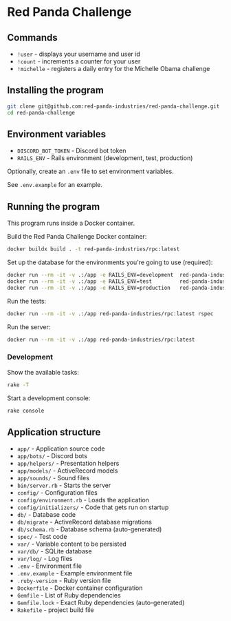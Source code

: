 # Red Panda Challenge

## Commands

- `!user` - displays your username and user id
- `!count` - increments a counter for your user
- `!michelle` - registers a daily entry for the Michelle Obama challenge

## Installing the program

```bash
git clone git@github.com:red-panda-industries/red-panda-challenge.git
cd red-panda-challenge
```

## Environment variables

- `DISCORD_BOT_TOKEN` - Discord bot token
- `RAILS_ENV` - Rails environment (development, test, production)

Optionally, create an `.env` file to set environment variables.

See `.env.example` for an example.

## Running the program

This program runs inside a Docker container.

Build the Red Panda Challenge Docker container:
```bash
docker buildx build . -t red-panda-industries/rpc:latest
```

Set up the database for the environments you're going to use (required):
```bash
docker run --rm -it -v .:/app -e RAILS_ENV=development  red-panda-industries/rpc:latest rake db:setup
docker run --rm -it -v .:/app -e RAILS_ENV=test         red-panda-industries/rpc:latest rake db:setup
docker run --rm -it -v .:/app -e RAILS_ENV=production   red-panda-industries/rpc:latest rake db:setup
```

Run the tests:
```bash
docker run --rm -it -v .:/app red-panda-industries/rpc:latest rspec
```

Run the server:
```bash
docker run --rm -it -v .:/app red-panda-industries/rpc:latest
```

### Development

Show the available tasks:
```bash
rake -T
```

Start a development console:
```bash
rake console
```

## Application structure

- `app/` - Application source code
- `app/bots/` - Discord bots
- `app/helpers/` - Presentation helpers
- `app/models/` - ActiveRecord models
- `app/sounds/` - Sound files
- `bin/server.rb` - Starts the server
- `config/` - Configuration files
- `config/environment.rb` - Loads the application
- `config/initializers/` - Code that gets run on startup
- `db/` - Database code
- `db/migrate` - ActiveRecord database migrations
- `db/schema.rb` - Database schema (auto-generated)
- `spec/` - Test code
- `var/` - Variable content to be persisted
- `var/db/` - SQLite database
- `var/log/` - Log files
- `.env` - Environment file
- `.env.example` - Example environment file
- `.ruby-version` - Ruby version file
- `Dockerfile` - Docker container configuration
- `Gemfile` - List of Ruby dependencies
- `Gemfile.lock` - Exact Ruby dependencies (auto-generated)
- `Rakefile` - project build file
